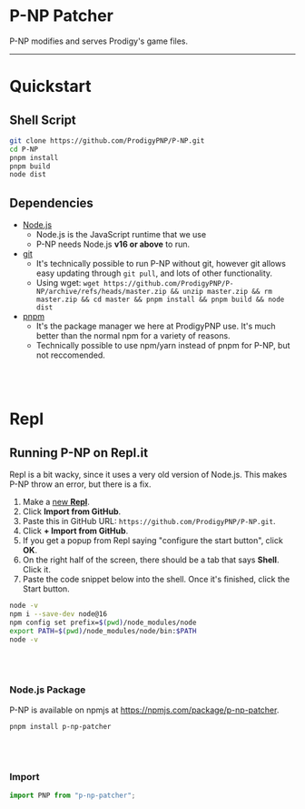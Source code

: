 # P-NP Patcher
P-NP modifies and serves Prodigy's game files.
<br>

------

# Quickstart

## Shell Script
```sh
git clone https://github.com/ProdigyPNP/P-NP.git
cd P-NP
pnpm install
pnpm build
node dist
```

## Dependencies
- [Node.js](https://nodejs.org/)
  - Node.js is the JavaScript runtime that we use
  - P-NP needs Node.js **v16 or above** to run.
- [git](https://git-scm.com/)
  - It's technically possible to run P-NP without git, however git allows easy updating through `git pull`, and lots of other functionality.
  - Using wget: ```wget https://github.com/ProdigyPNP/P-NP/archive/refs/heads/master.zip && unzip master.zip && rm master.zip && cd master && pnpm install && pnpm build && node dist```
- [pnpm](https://pnpm.io/)
  - It's the package manager we here at ProdigyPNP use. It's much better than the normal npm for a variety of reasons.
  - Technically possible to use npm/yarn instead of pnpm for P-NP, but not reccomended.

<br><br>


# Repl

## Running P-NP on Repl.it
Repl is a bit wacky, since it uses a very old version of Node.js. This makes P-NP throw an error, but there is a fix.

1. Make a [new **Repl**](https://repl.it/new).
2. Click **Import from GitHub**.
3. Paste this in GitHub URL: ``https://github.com/ProdigyPNP/P-NP.git``.
4. Click **+ Import from GitHub**.
5. If you get a popup from Repl saying "configure the start button", click **OK**.
6. On the right half of the screen, there should be a tab that says **Shell**. Click it.
7. Paste the code snippet below into the shell. Once it's finished, click the Start button.

```sh
node -v
npm i --save-dev node@16
npm config set prefix=$(pwd)/node_modules/node
export PATH=$(pwd)/node_modules/node/bin:$PATH
node -v

```

<br><br>

### Node.js Package
P-NP is available on npmjs at https://npmjs.com/package/p-np-patcher.
```shell
pnpm install p-np-patcher
```

<br>

<br>

### Import
```typescript
import PNP from "p-np-patcher";
```

<br>


<br>
